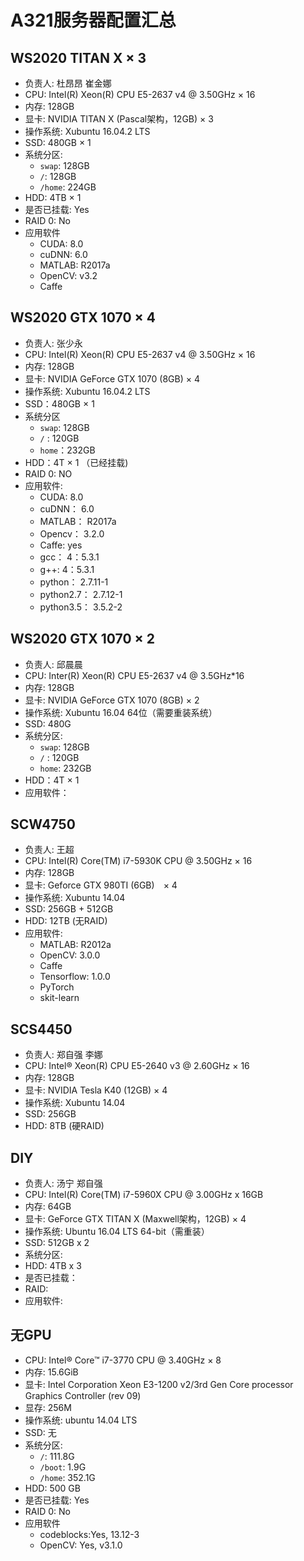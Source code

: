 <!-- Last Update: July 28th, 2017 -->

# A321服务器配置汇总

## WS2020 TITAN X × 3
- 负责人: 杜昂昂 崔金娜
- CPU: Intel(R) Xeon(R) CPU E5-2637 v4 @ 3.50GHz × 16
- 内存: 128GB
- 显卡: NVIDIA TITAN X (Pascal架构，12GB) × 3
- 操作系统: Xubuntu 16.04.2 LTS
- SSD: 480GB × 1
- 系统分区:
    - `swap`: 128GB
    - `/`: 128GB
    - `/home`: 224GB
- HDD: 4TB × 1
- 是否已挂载: Yes
- RAID 0: No
- 应用软件
    - CUDA: 8.0
    - cuDNN: 6.0
    - MATLAB: R2017a
    - OpenCV: v3.2
    - Caffe

## WS2020 GTX 1070 × 4
- 负责人: 张少永
- CPU: Intel(R) Xeon(R) CPU E5-2637 v4 @ 3.50GHz × 16
- 内存: 128GB
- 显卡: NVIDIA  GeForce GTX 1070 (8GB) × 4
- 操作系统: Xubuntu 16.04.2 LTS
- SSD：480GB × 1
- 系统分区
    - `swap`: 128GB
    - `/` :  120GB
    - `home`：232GB
- HDD：4T × 1 （已经挂载)
- RAID 0: NO
- 应用软件:
    - CUDA:        8.0
    - cuDNN：      6.0
    - MATLAB：     R2017a
    - Opencv：     3.2.0
    - Caffe:       yes
    - gcc：        4：5.3.1
    - g++:         4：5.3.1
    - python：     2.7.11-1
    - python2.7：  2.7.12-1
    - python3.5：  3.5.2-2

## WS2020 GTX 1070 × 2
- 负责人: 邱晨晨
- CPU: Inter(R) Xeon(R) CPU E5-2637 v4 @ 3.5GHz*16
- 内存: 128GB
- 显卡: NVIDIA GeForce GTX 1070 (8GB) × 2
- 操作系统: Xubuntu 16.04 64位（需要重装系统）
- SSD: 480G
- 系统分区:
    - `swap`: 128GB
    - `/` :  120GB
    - `home`: 232GB
- HDD：4T × 1
- 应用软件：

## SCW4750
- 负责人: 王超
- CPU: Intel(R) Core(TM) i7-5930K CPU @ 3.50GHz × 16
- 内存: 128GB
- 显卡: Geforce GTX 980TI (6GB)　× 4
- 操作系统: Xubuntu 14.04
- SSD: 256GB + 512GB
- HDD: 12TB (无RAID)
- 应用软件:
    - MATLAB: R2012a
    - OpenCV: 3.0.0
    - Caffe
    - Tensorflow: 1.0.0
    - PyTorch
    - skit-learn

## SCS4450
- 负责人: 郑自强 李娜
- CPU: Intel® Xeon(R) CPU E5-2640 v3 @ 2.60GHz × 16
- 内存: 128GB
- 显卡: NVIDIA Tesla K40 (12GB) × 4
- 操作系统: Xubuntu 14.04
- SSD: 256GB
- HDD: 8TB (硬RAID)

## DIY
- 负责人: 汤宁 郑自强
- CPU: Intel(R) Core(TM) i7-5960X CPU @ 3.00GHz x 16GB
- 内存: 64GB
- 显卡: GeForce GTX TITAN X (Maxwell架构，12GB) × 4
- 操作系统: Ubuntu 16.04 LTS 64-bit（需重装）
- SSD: 512GB x 2
- 系统分区: 
- HDD: 4TB x 3
- 是否已挂载：
- RAID:
- 应用软件:

## 无GPU
- CPU: Intel® Core™ i7-3770 CPU @ 3.40GHz × 8
- 内存: 15.6GiB
- 显卡: Intel Corporation Xeon E3-1200 v2/3rd Gen Core processor Graphics Controller (rev 09)
- 显存: 256M
- 操作系统: ubuntu 14.04 LTS
- SSD: 无
- 系统分区:
    - `/`: 111.8G      
    - `/boot`: 1.9G
    - `/home`: 352.1G
- HDD: 500 GB
- 是否已挂载: Yes
- RAID 0: No
- 应用软件
    - codeblocks:Yes, 13.12-3
    - OpenCV: Yes, v3.1.0
